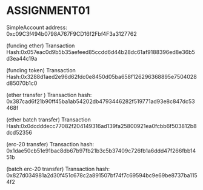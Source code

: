 # ASSIGNMENT01

SimpleAccount address: 0xc09C3f494b0798A767F9CD16f2Fbf4F3a3127762

(funding ether)
Transaction Hash:0x057eac0d9b5b35aefeed85ccdd6d44b28dc61af9188396ed8e36b5d3ea44c19a

(funding token)
Transaction Hash:0x3288d1aed2e96d62fdc0e8450d05ba658f126296368895e7504028d85070b1c0

(ether transfer )
Transaction hash: 0x387cad6f21b90ff45ba1ab54202db4793446282f519771ad93e8c847dc53468f

(ether batch transfer)
Transaction Hash:0x0dcdddecc77082f204149316ad139fa25800921ea0fcbb6f503812b8dcd52356

(erc-20 transfer)
Transaction hash: 0x1dae50cb51e91bac8db67b97fb21b3c5b37409c726fb1a6ddd47f266fbb1451b

(batch erc-20 transfer)
Transaction hash: 0x827d034981a2d30f451c678c2a891507bf74f7c69594bc9e69be8737ba1154f2
